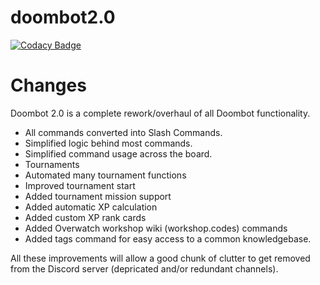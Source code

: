 # doombot2.0
[![Codacy Badge](https://api.codacy.com/project/badge/Grade/afc6bdae4bbc473ebf36a170f3859a90)](https://app.codacy.com/gh/tylovejoy/doombot2.0?utm_source=github.com&utm_medium=referral&utm_content=tylovejoy/doombot2.0&utm_campaign=Badge_Grade_Settings)

# Changes
Doombot 2.0 is a complete rework/overhaul of all Doombot functionality.
- All commands converted into Slash Commands.
- Simplified logic behind most commands.
- Simplified command usage across the board.
 - Tournaments
  - Automated many tournament functions
  - Improved tournament start
  - Added tournament mission support
  - Added automatic XP calculation
  - Added custom XP rank cards
- Added Overwatch workshop wiki (workshop.codes) commands
- Added tags command for easy access to a common knowledgebase.
 
All these improvements will allow a good chunk of clutter to get removed from the Discord server (depricated and/or redundant channels).

